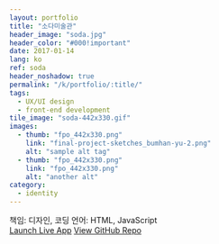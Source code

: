```yaml
---
layout: portfolio
title: "소다미술관"
header_image: "soda.jpg"
header_color: "#000!important"
date: 2017-01-14
lang: ko
ref: soda
header_noshadow: true
permalink: "/k/portfolio/:title/"
tags:
  - UX/UI design
  - front-end development
tile_image: "soda-442x330.gif"
images:
  - thumb: "fpo_442x330.png"
    link: "final-project-sketches_bumhan-yu-2.png"
    alt: "sample alt tag"
  - thumb: "fpo_442x330.png"
    link: "fpo_442x330.png"
    alt: "another alt"
category:
  - identity
---
```

<div class="project-info">
  <span>책임:</span> 디자인, 코딩
  <span>언어:</span> HTML, JavaScript
</div>
<div class="buttons">
  <span class="unselectable">
  <a href="https://baadaa.github.io/nyc-life-list/" title="Launch live app" target="_blank">Launch Live App</a></span>
  <span class="unselectable"><a href="https://github.com/baadaa/NYC-Life-List" title="GitHub repo" target="_blank">View GitHub Repo</a></span>
</div>
